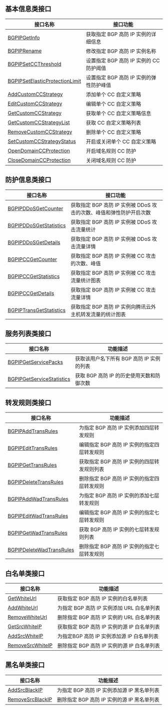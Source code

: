 

## 基本信息类接口
| 接口名称                   | 接口功能                    |
| ------------------------------ | ------------------------------- |
| [BGPIPGetInfo](https://cloud.tencent.com/document/product/1014/31246)             | 获取指定 BGP 高防 IP 实例的详细信息       |
| [BGPIPRename](https://cloud.tencent.com/document/product/1014/31245)                    | 修改指定 BGP 高防 IP 实例名称 |
| [BGPIPSetCCThreshold](https://cloud.tencent.com/document/product/1014/31244)            | 设置指定 BGP 高防 IP 实例的 CC 防护阈值 |
| [BGPIPSetElasticProtectionLimit](https://cloud.tencent.com/document/product/1014/31243) | 设置指定 BGP 高防 IP 实例的弹性防护峰值 |
|[ AddCustomCCStrategy](https://cloud.tencent.com/document/product/1014/31242)            | 添加单个 CC 自定义策略          |
| [EditCustomCCStrategy](https://cloud.tencent.com/document/product/1014/31241)           | 编辑单个 CC 自定义策略          |
| [GetCustomCCStrategy](https://cloud.tencent.com/document/product/1014/31240)            | 获取单个 CC 自定义策略信息      |
| [GetCustomCCStrategyList](https://cloud.tencent.com/document/product/1014/31239)        | 获取 CC 自定义策略列表          |
| [RemoveCustomCCStrategy](https://cloud.tencent.com/document/product/1014/31238)         | 删除单个 CC 自定义策略          |
| [SetCustomCCStrategyStatus](https://cloud.tencent.com/document/product/1014/31237)      | 开启或关闭单个 CC 自定义策略    |
| [OpenDomainCCProtection](https://cloud.tencent.com/document/product/1014/31236)         | 开启域名规则 CC 防护            |
| [CloseDomainCCProtection](https://cloud.tencent.com/document/product/1014/31235)        | 关闭域名规则 CC 防护            |

## 防护信息类接口
| 接口名称                | 接口功能                                                    |
| ----------------------- | ----------------------------------------------------------- |
| [BGPIPDDoSGetCounter](https://cloud.tencent.com/document/product/1014/31253)     | 获取指定 BGP 高防 IP 实例被 DDoS 攻击的次数、峰值和弹性防护开启次数 |
| [BGPIPDDoSGetStatistics](https://cloud.tencent.com/document/product/1014/31252)  | 获取指定 BGP 高防 IP 实例被 DDoS 攻击流量统计                       |
| [BGPIPDDoSGetDetails](https://cloud.tencent.com/document/product/1014/31251)     | 获取指定 BGP 高防 IP 实例被 DDoS 攻击流量详情                       |
| [BGPIPCCGetCounter](https://cloud.tencent.com/document/product/1014/31250)       | 获取指定 BGP 高防 IP 实例被 CC 攻击的次数、峰值                     |
| [BGPIPCCGetStatistics](https://cloud.tencent.com/document/product/1014/31249)    | 获取指定 BGP 高防 IP 实例被 CC 攻击流量统计图表                     |
| [BGPIPCCGetDetails](https://cloud.tencent.com/document/product/1014/31248)       | 获取指定 BGP 高防 IP 实例被 CC 攻击流量详情                         |
| [BGPIPTransGetStatistics](https://cloud.tencent.com/document/product/1014/31247) | 获取指定 BGP 高防 IP 实例向腾讯云外主机转发流量的统计图表           |

## 服务列表类接口
| 接口名称                  | 功能描述                                  |
| ------------------------- | ----------------------------------------- |
| [BGPIPGetServicePacks](https://cloud.tencent.com/document/product/1014/31261)      | 获取该用户名下所有 BGP 高防 IP 实例的列表 |
| [BGPIPGetServiceStatistics](https://cloud.tencent.com/document/product/1014/31262) | 获取 BGP 高防 IP 的历史使用天数和防御次数 |

## 转发规则类接口
| 接口名称                 | 功能描述                                  |
| ------------------------ | ----------------------------------------- |
| [BGPIPAddTransRules](https://cloud.tencent.com/document/product/1014/31270)       | 为指定 BGP 高防 IP 实例添加四层转发规则    |
| [BGPIPEditTransRules](https://cloud.tencent.com/document/product/1014/31269)      | 编辑指定 BGP 高防 IP 实例的指定四层转发规则       |
| [BGPIPGetTransRules](https://cloud.tencent.com/document/product/1014/31268)       | 获取指定 BGP 高防 IP 实例的四层转发规则列表 |
| [BGPIPDeleteTransRules](https://cloud.tencent.com/document/product/1014/31267)    | 删除指定 BGP 高防 IP 实例的指定四层转发规则         |
| [BGPIPAddWadTransRules](https://cloud.tencent.com/document/product/1014/31266)    | 为指定 BGP 高防 IP 实例的添加七层转发规则    |
| [BGPIPEditWadTransRules](https://cloud.tencent.com/document/product/1014/31265)   | 编辑指定 BGP 高防 IP 实例的指定七层转发规则             |
| [BGPIPGetWadTransRules](https://cloud.tencent.com/document/product/1014/31263)    | 获取 BGP 高防 IP 实例的七层转发规则列表   |
| [BGPIPDeleteWadTransRules](https://cloud.tencent.com/document/product/1014/31264) | 删除指定 BGP 高防 IP 实例的指定七层转发规则         |

## 白名单类接口
| 接口名称         | 功能描述                                      |
| ---------------- | --------------------------------------------- |
| [GetWhiteUrl](https://cloud.tencent.com/document/product/1014/31277)      | 获取指定 BGP 高防 IP 实例的白名单列表         |
| [AddWhiteUrl](https://cloud.tencent.com/document/product/1014/31276)      | 为指定 BGP 高防 IP 实例添加 URL 白名单列表     |
| [RemoveWhiteUrl](https://cloud.tencent.com/document/product/1014/31275)   | 删除指定 BGP 高防 IP 实例的 URL 白名单列表  |
| [GetSrcWhiteIP](https://cloud.tencent.com/document/product/1014/31274)    | 获取指定 BGP 高防 IP 实例的源 IP 白名单列表   |
| [AddSrcWhiteIP](https://cloud.tencent.com/document/product/1014/31273)    | 为指定BGP 高防 IP 实例添加源 IP 白名单列表    |
| [RemoveSrcWhiteIP](https://cloud.tencent.com/document/product/1014/31272) | 删除指定 BGP 高防 IP 实例的源 IP 白名单列表 |

## 黑名单类接口
| 接口名称         | 功能描述                                      |
| ---------------- | --------------------------------------------- |
| [AddSrcBlackIP](https://cloud.tencent.com/document/product/1014/31278)    | 为指定 BGP 高防 IP 实例添加源 IP 黑名单列表    |
| [RemoveSrcBlackIP](https://cloud.tencent.com/document/product/1014/31279) | 删除指定 BGP 高防 IP 实例的源 IP 黑名单列表 |

